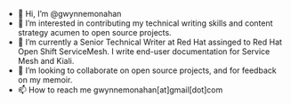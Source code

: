 - 👋 Hi, I’m @gwynnemonahan
- 👀 I’m interested in contributing my technical writing skills and content strategy acumen to open source projects.
- 🌱 I’m currently a Senior Technical Writer at Red Hat assinged to Red Hat Open Shift ServiceMesh. I write end-user documentation for Service Mesh and Kiali.
- 💞️ I’m looking to collaborate on open source projects, and for feedback on my memoir.
- 📫 How to reach me gwynnemonahan[at]gmail[dot]com

<!---
gwynnemonahan/gwynnemonahan is a ✨ special ✨ repository because its `README.md` (this file) appears on your GitHub profile.
You can click the Preview link to take a look at your changes.
--->
